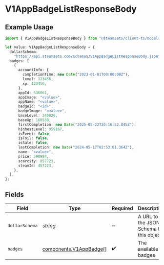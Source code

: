 # V1AppBadgeListResponseBody

## Example Usage

```typescript
import { V1AppBadgeListResponseBody } from "@steamsets/client-ts/models/components";

let value: V1AppBadgeListResponseBody = {
  dollarSchema:
    "https://api.steamsets.com/schemas/V1AppBadgeListResponseBody.json",
  badges: [
    {
      accountInfo: {
        completionTime: new Date("2023-01-01T00:00:00Z"),
        level: 123456,
        xp: 123456,
      },
      appId: 636061,
      appImage: "<value>",
      appName: "<value>",
      badgeId: "<id>",
      badgeImage: "<value>",
      baseLevel: 240020,
      baseXp: 160538,
      firstCompletion: new Date("2025-05-22T20:16:52.845Z"),
      highestLevel: 959167,
      isEvent: false,
      isFoil: false,
      isSale: false,
      lastCompletion: new Date("2024-05-17T02:53:01.364Z"),
      name: "<value>",
      price: 590984,
      scarcity: 857723,
      steamId: 457223,
    },
  ],
};
```

## Fields

| Field                                                             | Type                                                              | Required                                                          | Description                                                       | Example                                                           |
| ----------------------------------------------------------------- | ----------------------------------------------------------------- | ----------------------------------------------------------------- | ----------------------------------------------------------------- | ----------------------------------------------------------------- |
| `dollarSchema`                                                    | *string*                                                          | :heavy_minus_sign:                                                | A URL to the JSON Schema for this object.                         | https://api.steamsets.com/schemas/V1AppBadgeListResponseBody.json |
| `badges`                                                          | [components.V1AppBadge](../../models/components/v1appbadge.md)[]  | :heavy_check_mark:                                                | The available badges                                              |                                                                   |
